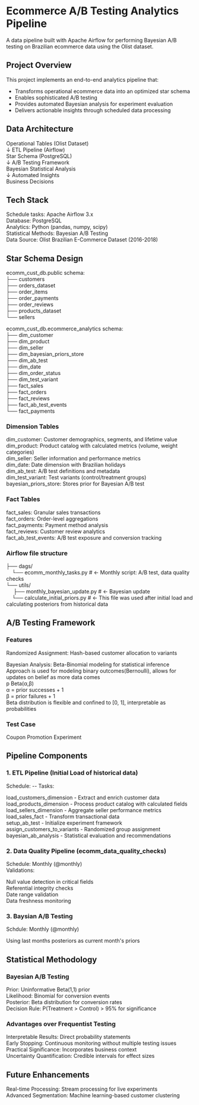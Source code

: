 # **Ecommerce A/B Testing Analytics Pipeline**

A data pipeline built with Apache Airflow for performing Bayesian A/B testing on Brazilian ecommerce data using the Olist dataset.

## **Project Overview**

This project implements an end-to-end analytics pipeline that:

- Transforms operational ecommerce data into an optimized star schema
- Enables sophisticated A/B testing 
- Provides automated Bayesian analysis for experiment evaluation
- Delivers actionable insights through scheduled data processing

## **Data Architecture**

Operational Tables (Olist Dataset)  
↓ ETL Pipeline (Airflow)  
Star Schema (PostgreSQL)  
↓ A/B Testing Framework  
Bayesian Statistical Analysis  
↓ Automated Insights  
Business Decisions

## **Tech Stack**

Schedule tasks: Apache Airflow 3.x  
Database: PostgreSQL  
Analytics: Python (pandas, numpy, scipy)  
Statistical Methods: Bayesian A/B Testing  
Data Source: Olist Brazilian E-Commerce Dataset (2016-2018)  

## **Star Schema Design** 

ecomm_cust_db.public schema:  
├── customers  
├── orders_dataset    
├── order_items  
├── order_payments  
├── order_reviews  
├── products_dataset  
└── sellers  

ecomm_cust_db.ecommerce_analytics schema:  
├── dim_customer    
├── dim_product  
├── dim_seller  
├── dim_bayesian_priors_store  
├── dim_ab_test  
├── dim_date  
├── dim_order_status  
├── dim_test_variant  
├── fact_sales  
├── fact_orders  
├── fact_reviews  
├── fact_ab_test_events  
└── fact_payments  


### Dimension Tables  

dim_customer: Customer demographics, segments, and lifetime value  
dim_product: Product catalog with calculated metrics (volume, weight categories)  
dim_seller: Seller information and performance metrics  
dim_date: Date dimension with Brazilian holidays  
dim_ab_test: A/B test definitions and metadata  
dim_test_variant: Test variants (control/treatment groups)
bayesian_priors_store: Stores prior for Bayesian A/B test

### Fact Tables

fact_sales: Granular sales transactions  
fact_orders: Order-level aggregations  
fact_payments: Payment method analysis  
fact_reviews: Customer review analytics  
fact_ab_test_events: A/B test exposure and conversion tracking  

### Airflow file structure  
├── dags/  
&nbsp;&nbsp;&nbsp;&nbsp;└── ecomm_monthly_tasks.py          # ← Monthly script: A/B test, data quality checks  
└── utils/  
&nbsp;&nbsp;&nbsp;&nbsp; ├── monthly_bayesian_update.py      # ← Bayesian update  
&nbsp;&nbsp;&nbsp;&nbsp;└── calculate_initial_priors.py     # ← This file was used after initial load and calculating posteriors from historical data  


## A/B Testing Framework
### Features

Randomized Assignment: Hash-based customer allocation to variants

Bayesian Analysis: Beta-Binomial modeling for statistical inference  
Approach is used for modeling binary outcomes(Bernoulli), allows for updates on belief as more data comes   
p Beta(α,β)  
α = prior successes + 1  
β = prior failures + 1  
Beta distribution is flexible and confined to [0, 1], interpretable as probabilities  

### Test Case
Coupon Promotion Experiment

## Pipeline Components  
### 1. ETL Pipeline (Initial Load of historical data)    
Schedule: -- 
Tasks:  

load_customers_dimension - Extract and enrich customer data  
load_products_dimension - Process product catalog with calculated fields  
load_sellers_dimension - Aggregate seller performance metrics  
load_sales_fact - Transform transactional data  
setup_ab_test - Initialize experiment framework  
assign_customers_to_variants - Randomized group assignment  
bayesian_ab_analysis - Statistical evaluation and recommendations  

### 2. Data Quality Pipeline (ecomm_data_quality_checks)  
Schedule: Monthly (@monthly)  
Validations:  

Null value detection in critical fields  
Referential integrity checks  
Date range validation  
Data freshness monitoring  

### 3. Baysian A/B Testing 
Schdule: Monthly (@monthly)

Using last months posteriors as current month's priors 

## Statistical Methodology
### Bayesian A/B Testing  

Prior: Uninformative Beta(1,1) prior  
Likelihood: Binomial for conversion events  
Posterior: Beta distribution for conversion rates  
Decision Rule: P(Treatment > Control) > 95% for significance  

### Advantages over Frequentist Testing

Interpretable Results: Direct probability statements  
Early Stopping: Continuous monitoring without multiple testing issues  
Practical Significance: Incorporates business context  
Uncertainty Quantification: Credible intervals for effect sizes  

## Future Enhancements  
Real-time Processing: Stream processing for live experiments  
Advanced Segmentation: Machine learning-based customer clustering  
